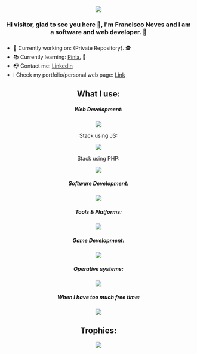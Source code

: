 <div align=center> 
  <img src="https://komarev.com/ghpvc/?username=fneves7&color=red">
  <h3> Hi visitor, glad to see you here 👋, I'm Francisco Neves and I am a software and web developer. 🤖<h3/>
</div>

- 🧰 Currently working on: {Private Repository}. 🕵
- 📚 Currently learning: <a href="https://pinia.vuejs.org/"> Pinia.<a/> 🍍
- 📭 Contact me: <a href="https://www.linkedin.com/in/francisconeves07/"> LinkedIn <a/>
- ℹ Check my portfólio/personal web page: <a href="https://fneves.netlify.app/" target="_blank" rel="noopener noreferrer"> Link <a/>

<div align=center> 
  <h2>What I use:</h2>

  <h5>Web Development:</h5>
  <p> <img src="https://skillicons.dev/icons?i=html,css,js,bootstrap,mysql,wordpress" /> <p/>

  <h7>Stack using JS:</h7>
  <p> <img src="https://skillicons.dev/icons?i=nodejs,react,vue,pinia,netlify,vercel" /> <p/>
  
  <h7>Stack using PHP:</h7>
  <p> <img src="https://skillicons.dev/icons?i=php,laravel" /> <p/>
    
  <h5>Software Development:</h5>
  <p> <img src="https://skillicons.dev/icons?i=cs,dotnet,python,java,c" /> <p/>

  <h5>Tools & Platforms:</h5>
  <p> <img src="https://skillicons.dev/icons?i=docker,sublime,visualstudio,vscode,phpstorm,postman,git,github,bitbucket,grafana,powershell&perline=5" /> <p/>
  
  <h5>Game Development:</h5>
  <p> <img src="https://skillicons.dev/icons?i=godot,unity" /> <p/>

  <h5>Operative systems:</h5>
  <p> <img src="https://skillicons.dev/icons?i=ubuntu,debian,windows" /> <p/>

  <h5>When I have too much free time:</h5>
  <p><img src="https://skillicons.dev/icons?i=arduino,raspberrypi" /><p/>

  <h2>Trophies:</h2>
  <img src="https://github-profile-trophy.vercel.app/?username=fneves7&theme=onedark&rank=-C&row=3&column=3">
</div>
